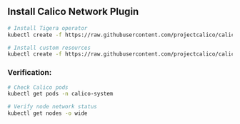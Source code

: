 ## Install Calico Network Plugin

```bash
# Install Tigera operator
kubectl create -f https://raw.githubusercontent.com/projectcalico/calico/v3.27.0/manifests/tigera-operator.yaml

# Install custom resources
kubectl create -f https://raw.githubusercontent.com/projectcalico/calico/v3.27.0/manifests/custom-resources.yaml
```

### Verification:
```bash
# Check Calico pods
kubectl get pods -n calico-system

# Verify node network status
kubectl get nodes -o wide
```


